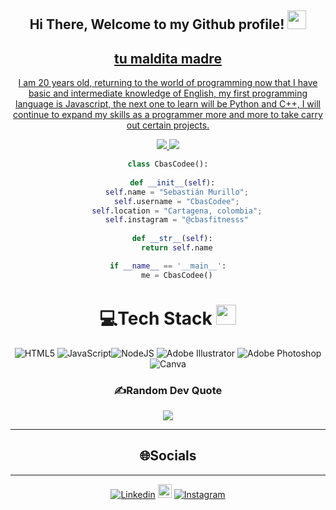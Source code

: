 <div align="center">
<h2> Hi There, Welcome to my Github profile! <img src="https://github.com/abdoachhoubi/abdoachhoubi/blob/main/gifs/Hi.gif" width="30"></h2>
<a href="https://linkedin.com/in/abdoachhoubi" target="_blank">

 tu maldita madre
----------------------
I am 20 years old, returning to the world of programming now that I have basic and intermediate knowledge of English, my first programming language is Javascript, the next one to learn will be Python and C++, I will continue to expand my skills as a programmer more and more to take carry out certain projects.

<p>
<div align="center">
  <img src="https://img.shields.io/badge/-HTML-c58545?style=for-the-badge&logo=html5&logoColor=c58545&labelColor=282828">
  <img src="https://img.shields.io/badge/-CSS-d1a01f?style=for-the-badge&logo=css3&logoColor=d1a01f&labelColor=282828">
</div>
</p>

```python
class CbasCodee():
    
  def __init__(self):
    self.name = "Sebastián Murillo";
    self.username = "CbasCodee";
    self.location = "Cartagena, colombia";
    self.instagram = "@cbasfitnesss"
  
  def __str__(self):
    return self.name

if __name__ == '__main__':
    me = CbasCodee()
```
# 💻Tech Stack <img src = "https://media2.giphy.com/media/QssGEmpkyEOhBCb7e1/giphy.gif?cid=ecf05e47a0n3gi1bfqntqmob8g9aid1oyj2wr3ds3mg700bl&rid=giphy.gif" width = 32px> 
![HTML5](https://img.shields.io/badge/html5-%23E34F26.svg?style=for-the-badge&logo=html5&logoColor=white) ![JavaScript](https://img.shields.io/badge/javascript-%23323330.svg?style=for-the-badge&logo=javascript&logoColor=%23F7DF1E)![NodeJS](https://img.shields.io/badge/node.js-6DA55F?style=for-the-badge&logo=node.js&logoColor=white) ![Adobe Illustrator](https://img.shields.io/badge/adobeillustrator-%23FF9A00.svg?style=for-the-badge&logo=adobeillustrator&logoColor=white) ![Adobe Photoshop](https://img.shields.io/badge/adobephotoshop-%2331A8FF.svg?style=for-the-badge&logo=adobephotoshop&logoColor=white) ![Canva](https://img.shields.io/badge/Canva-%2300C4CC.svg?style=for-the-badge&logo=Canva&logoColor=white)

### ✍️Random Dev Quote
![](https://quotes-github-readme.vercel.app/api?type=horizontal&theme=merko)

---

## 🌐Socials
---
[![Linkedin](https://img.shields.io/badge/-LinkedIn-blue?style=flat&logo=Linkedin&logoColor=white)](https://www.linkedin.com/in/sebas-murillo-jimenez-7137a4331?utm_source=share&utm_campaign=share_via&utm_content=profile&utm_medium=android_app)
[<img src="https://img.shields.io/github/followers/LeandraOliveiraS?label=follow&style=social" height="22" title="Follow me" />](https://github.com/CbasCodee) 
[![Instagram](https://img.shields.io/badge/-Instagram-c13584?style=flat&labelColor=c13584&logo=instagram&logoColor=white)](https://www.instagram.com/cbasfitnesss/profilecard/?igsh=bTUwaDR0NHF3aXpt)

